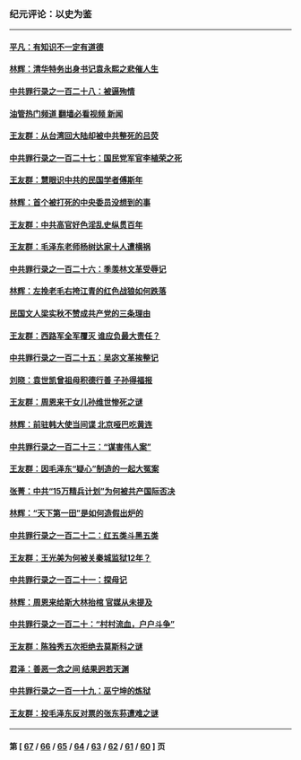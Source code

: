 ### 纪元评论：以史为鉴
---
#### [平凡：有知识不一定有道德](../../pages/nsc1028/n13998913.md?05180330) 
#### [林辉：清华特务出身书记袁永熙之悲催人生](../../pages/nsc1028/n13997413.md?05180330) 
#### [中共罪行录之一百二十八：被逼殉情](../../pages/nsc1028/n13991056.md?05180330) 
#### [油管热门频道 翻墙必看视频 新闻](ok?05180330)
#### [王友群：从台湾回大陆却被中共整死的吕荧](../../pages/nsc1028/n13989235.md?05180330) 
#### [中共罪行录之一百二十七：国民党军官李植荣之死](../../pages/nsc1028/n13989006.md?05180330) 
#### [王友群：慧眼识中共的民国学者傅斯年](../../pages/nsc1028/n13988371.md?05180330) 
#### [林辉：首个被打死的中央委员没想到的事](../../pages/nsc1028/n13987400.md?05180330) 
#### [王友群：中共高官好色淫乱史纵贯百年](../../pages/nsc1028/n13986035.md?05180330) 
#### [王友群：毛泽东老师杨树达家十人遭横祸](../../pages/nsc1028/n13984103.md?05180330) 
#### [中共罪行录之一百二十六：季羡林文革受辱记](../../pages/nsc1028/n13980310.md?05180330) 
#### [林辉：左挽老毛右挎江青的红色战狼如何跌落](../../pages/nsc1028/n13979615.md?05180330) 
#### [民国文人梁实秋不赞成共产党的三条理由](../../pages/nsc1028/n13979403.md?05180330) 
#### [王友群：西路军全军覆灭 谁应负最大责任？](../../pages/nsc1028/n13975235.md?05180330) 
#### [中共罪行录之一百二十五：吴宓文革挨整记](../../pages/nsc1028/n13975630.md?05180330) 
#### [刘晓：袁世凯曾祖母积德行善 子孙得福报](../../pages/nsc1028/n13975138.md?05180330) 
#### [王友群：周恩来干女儿孙维世惨死之谜](../../pages/nsc1028/n13972452.md?05180330) 
#### [林辉：前驻韩大使当间谍 北京哑巴吃黄连](../../pages/nsc1028/n13971434.md?05180330) 
#### [中共罪行录之一百二十三：“谋害伟人案”](../../pages/nsc1028/n13972044.md?05180330) 
#### [王友群：因毛泽东“疑心”制造的一起大冤案](../../pages/nsc1028/n13967794.md?05180330) 
#### [张菁：中共“15万精兵计划”为何被共产国际否决](../../pages/nsc1028/n13967677.md?05180330) 
#### [林辉：“天下第一田”是如何造假出炉的](../../pages/nsc1028/n13965823.md?05180330) 
#### [中共罪行录之一百二十二：红五类斗黑五类](../../pages/nsc1028/n13965024.md?05180330) 
#### [王友群：王光美为何被关秦城监狱12年？](../../pages/nsc1028/n13963422.md?05180330) 
#### [中共罪行录之一百二十一：探母记](../../pages/nsc1028/n13961437.md?05180330) 
#### [林辉：周恩来给斯大林抬棺 官媒从未提及](../../pages/nsc1028/n13961173.md?05180330) 
#### [中共罪行录之一百二十：“村村流血，户户斗争”](../../pages/nsc1028/n13959433.md?05180330) 
#### [王友群：陈独秀五次拒绝去莫斯科之谜](../../pages/nsc1028/n13957232.md?05180330) 
#### [君泽：善恶一念之间 结果迥若天渊](../../pages/nsc1028/n13954961.md?05180330) 
#### [中共罪行录之一百一十九：巫宁坤的炼狱](../../pages/nsc1028/n13953203.md?05180330) 
#### [王友群：投毛泽东反对票的张东荪遭难之谜](../../pages/nsc1028/n13951901.md?05180330) 

---
#### 第 [ [67](./67.md?05180330) / [66](./66.md?05180330) / [65](./65.md?05180330) / [64](./64.md?05180330) / [63](./63.md?05180330) / [62](./62.md?05180330) / [61](./61.md?05180330) / [60](./60.md?05180330) ] 页
